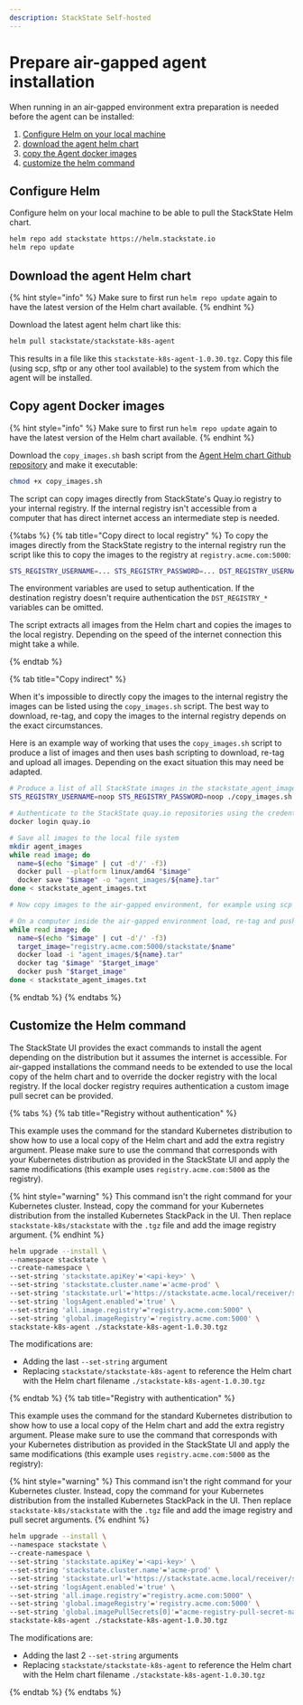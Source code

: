 ```yaml
---
description: StackState Self-hosted
---
```


# Prepare air-gapped agent installation

When running in an air-gapped environment extra preparation is needed before the agent can be installed:

1. [Configure Helm on your local machine](./agent_install.md#configure-helm)
1. [download the agent helm chart](./agent_install.md#download-the-agent-helm-chart)
1. [copy the Agent docker images](./agent_install.md#copy-agent-docker-images)
2. [customize the helm command](./agent_install.md#customize-the-helm-command)

## Configure Helm

Configure helm on your local machine to be able to pull the StackState Helm chart.

```bash
helm repo add stackstate https://helm.stackstate.io
helm repo update
```

## Download the agent Helm chart

{% hint style="info" %}
Make sure to first run `helm repo update` again to have the latest version of the Helm chart available.
{% endhint %}

Download the latest agent helm chart like this:

```bash
helm pull stackstate/stackstate-k8s-agent
```

This results in a file like this `stackstate-k8s-agent-1.0.30.tgz`. Copy this file (using scp, sftp or any other tool available) to the system from which the agent will be installed.

## Copy agent Docker images

{% hint style="info" %}
Make sure to first run `helm repo update` again to have the latest version of the Helm chart available.
{% endhint %}

Download the `copy_images.sh` bash script from the [Agent Helm chart Github repository](https://github.com/StackVista/helm-charts/tree/master/stable/stackstate-k8s-agent/installation) and make it executable:

```bash
chmod +x copy_images.sh
```

The script can copy images directly from StackState's Quay.io registry to your internal registry. If the internal registry isn't accessible from a computer that has direct internet access an intermediate step is needed.

{%tabs %}
{% tab title="Copy direct to local registry" %} 
To copy the images directly from the StackState registry to the internal registry run the script like this to copy the images to the registry at `registry.acme.com:5000`:

```bash
STS_REGISTRY_USERNAME=... STS_REGISTRY_PASSWORD=... DST_REGISTRY_USERNAME=... DST_REGISTRY_PASSWORD=...  ./copy_images.sh -d registry.acme.com:5000
```

The environment variables are used to setup authentication. If the destination registry doesn't require authentication the `DST_REGISTRY_*` variables can be omitted.

The script extracts all images from the Helm chart and copies the images to the local registry. Depending on the speed of the internet connection this might take a while.

{% endtab %}

{% tab title="Copy indirect" %} 

When it's impossible to directly copy the images to the internal registry the images can be listed using the `copy_images.sh` script. The best way to download, re-tag, and copy the images to the internal registry depends on the exact circumstances.

Here is an example way of working that uses the `copy_images.sh` script to produce a list of images and then uses bash scripting to download, re-tag and upload all images. Depending on the exact situation this may need be adapted.

```bash
# Produce a list of all StackState images in the stackstate_agent_images.txt file
STS_REGISTRY_USERNAME=noop STS_REGISTRY_PASSWORD=noop ./copy_images.sh -t -d noop | cut -d' ' -f2 > stackstate_agent_images.txt

# Authenticate to the StackState quay.io repositories using the credentials provided by StackState
docker login quay.io

# Save all images to the local file system
mkdir agent_images
while read image; do
  name=$(echo "$image" | cut -d'/' -f3)
  docker pull --platform linux/amd64 "$image"
  docker save "$image" -o "agent_images/${name}.tar"
done < stackstate_agent_images.txt

# Now copy images to the air-gapped environment, for example using scp or sftp. Also copy the stackstate_agent_images.txt file

# On a computer inside the air-gapped environment load, re-tag and push the images, this uses registry.acme.com:5000 as the internal registry
while read image; do
  name=$(echo "$image" | cut -d'/' -f3)
  target_image="registry.acme.com:5000/stackstate/$name"
  docker load -i "agent_images/${name}.tar"
  docker tag "$image" "$target_image"
  docker push "$target_image"
done < stackstate_agent_images.txt
```

{% endtab %}
{% endtabs %}

## Customize the Helm command

The StackState UI provides the exact commands to install the agent depending on the distribution but it assumes the internet is accessible. For air-gapped installations the command needs to be extended to use the local copy of the helm chart and to override the docker registry with the local registry. If the local docker registry requires authentication a custom image pull secret can be provided.

{% tabs %}
{% tab title="Registry without authentication" %}

This example uses the command for the standard Kubernetes distribution to show how to use a local copy of the Helm chart and add the extra registry argument. Please make sure to use the command that corresponds with your Kubernetes distribution as provided in the StackState UI and apply the same modifications (this example uses `registry.acme.com:5000` as the registry).

{% hint style="warning" %}
This command isn't the right command for your Kubernetes cluster. Instead, copy the command for your Kubernetes distribution from the installed Kubernetes StackPack in the UI. Then replace `stackstate-k8s/stackstate` with the `.tgz` file and add the image registry argument.
{% endhint %}

```bash
helm upgrade --install \
--namespace stackstate \
--create-namespace \
--set-string 'stackstate.apiKey'='<api-key>' \
--set-string 'stackstate.cluster.name'='acme-prod' \
--set-string 'stackstate.url'='https://stackstate.acme.local/receiver/stsAgent' \
--set-string 'logsAgent.enabled'='true' \
--set-string 'all.image.registry'="registry.acme.com:5000" \
--set-string 'global.imageRegistry'='registry.acme.com:5000' \
stackstate-k8s-agent ./stackstate-k8s-agent-1.0.30.tgz
```

The modifications are:

* Adding the last `--set-string` argument
* Replacing `stackstate/stackstate-k8s-agent` to reference the Helm chart with the Helm chart filename `./stackstate-k8s-agent-1.0.30.tgz`

{% endtab %}
{% tab title="Registry with authentication" %}

This example uses the command for the standard Kubernetes distribution to show how to use a local copy of the Helm chart and add the extra registry argument. Please make sure to use the command that corresponds with your Kubernetes distribution as provided in the StackState UI and apply the same modifications (this example uses `registry.acme.com:5000` as the registry):

{% hint style="warning" %}
This command isn't the right command for your Kubernetes cluster. Instead, copy the command for your Kubernetes distribution from the installed Kubernetes StackPack in the UI. Then replace `stackstate-k8s/stackstate` with the `.tgz` file and add the image registry and pull secret arguments.
{% endhint %}

```bash
helm upgrade --install \
--namespace stackstate \
--create-namespace \
--set-string 'stackstate.apiKey'='<api-key>' \
--set-string 'stackstate.cluster.name'='acme-prod' \
--set-string 'stackstate.url'='https://stackstate.acme.local/receiver/stsAgent' \
--set-string 'logsAgent.enabled'='true' \
--set-string 'all.image.registry'="registry.acme.com:5000" \
--set-string 'global.imageRegistry'='registry.acme.com:5000' \
--set-string 'global.imagePullSecrets[0]'="acme-registry-pull-secret-name" \
stackstate-k8s-agent ./stackstate-k8s-agent-1.0.30.tgz
```

The modifications are:

* Adding the last 2 `--set-string` arguments
* Replacing `stackstate/stackstate-k8s-agent` to reference the Helm chart with the Helm chart filename `./stackstate-k8s-agent-1.0.30.tgz`

{% endtab %}
{% endtabs %}
